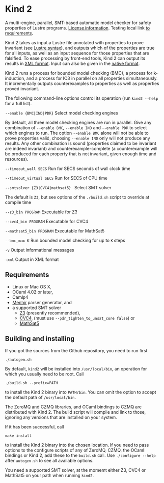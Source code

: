 # Kind 2

A multi-engine, parallel, SMT-based automatic model checker for safety properties of Lustre programs. [License information](./9_other/license.md#apache-license). Testing local link [to requirements](#requirements).

Kind 2 takes as input a Lustre file annotated with properties to prove
invariant (see [Lustre syntax](./1_input/1_lustre.md#lustre)), and outputs
which of the properties are true for all inputs, as well as an input sequence
for those properties that are falsified. To ease processing by front-end tools,
Kind 2 can output its results in [XML format](./2_output/2_xml.md#xml).
Input can also be given in the [native format](./1_input/2_native.md#native-format).

Kind 2 runs a process for bounded model checking (BMC), a process for k-induction, and a process for IC3 in parallel on all properties simultaneously. It incrementally outputs counterexamples to properties as well as properties proved invariant.

The following command-line options control its operation (run ```kind2 --help``` for a full list).

```--enable {BMC|IND|PDR}``` Select model checking engines
   
By default, all three model checking engines are run in parallel. Give any combination of ```--enable BMC```, ```--enable IND``` and ```--enable PDR``` to select which engines to run. The option ``--enable BMC`` alone will not be able to prove properties valid, choosing ``--enable IND`` only will not produce any results. Any other combination is sound (properties claimed to be invariant are indeed invariant) and counterexample-complete (a counterexample will be produced for each property that is not invariant, given enough time and resources).

```--timeout_wall SECS``` Run for SECS seconds of wall clock time

```--timeout_virtual SECS``` Run for SECS of CPU time
 
```--smtsolver {Z3|CVC4|mathsat5} ``` Select SMT solver

The default is ```Z3```, but see options of the ```./build.sh``` script to override at compile time
  
```--z3_bin PROGRAM``` Executable for Z3

```--cvc4_bin PROGRAM``` Executable for CVC4

```--mathsat5_bin PROGRAM``` Executable for MathSat5

```--bmc_max K``` Run bounded model checking for up to ```K``` steps

```-v``` Output informational messages

```-xml``` Output in XML format


## Requirements

- Linux or Mac OS X,
- OCaml 4.02 or later,
- Camlp4 
- [Menhir](http://gallium.inria.fr/~fpottier/menhir/) parser generator, and
- a supported SMT solver
    - [Z3](http://z3.codeplex.com) (presently recommended), 
    - [CVC4](http://cvc4.cs.nyu.edu), (must use ```--pdr_tighten_to_unsat_core false```) or
    - [MathSat5](http://mathsat.fbk.eu/)

## Building and installing

If you got the sources from the Github repository, you need to run first

    ./autogen.sh

By default, `kind2` will be installed into `/usr/local/bin`, an operation for which you usually need to be root. Call 

    ./build.sh --prefix=PATH
    
to install the Kind 2 binary into `PATH/bin`. You can omit the option to accept the default path of `/usr/local/bin`. 

The ZeroMQ and CZMQ libraries, and OCaml bindings to CZMQ are distributed with Kind 2. The build script will compile and link to those, ignoring any versions that are installed on your system. 

If it has been successful, call 

    make install

to install the Kind 2 binary into the chosen location. If you need to pass options to the configure scripts of any of ZeroMQ, CZMQ, the OCaml bindings or Kind 2, add these to the `build.sh` call. Use `./configure --help` after `autogen.sh` to see all available options.

You need a supported SMT solver, at the momemt either Z3, CVC4 or MathSat5 on your path when running `kind2`. 


